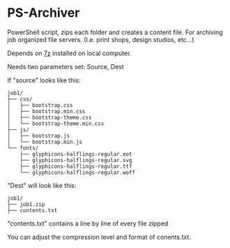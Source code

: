 # PS-Archiver
PowerShell script, zips each folder and creates a content file. For archiving job organized file servers. (I.e. print shops, design studios, etc...)

Depends on [7z](www.7-zip.org/download.html) installed on local computer.

Needs two parameters set: Source, Dest

If "source" looks like this:
`````
job1/
├── css/
│   ├── bootstrap.css
│   ├── bootstrap.min.css
│   ├── bootstrap-theme.css
│   └── bootstrap-theme.min.css
├── js/
│   ├── bootstrap.js
│   └── bootstrap.min.js
└── fonts/
    ├── glyphicons-halflings-regular.eot
    ├── glyphicons-halflings-regular.svg
    ├── glyphicons-halflings-regular.ttf
    └── glyphicons-halflings-regular.woff
``````
"Dest" will look like this:
``````
job1/
├── job1.zip
├── contents.txt
``````
"contents.txt" contains a line by line of every file zipped

You can adjust the compression level and format of conents.txt.

